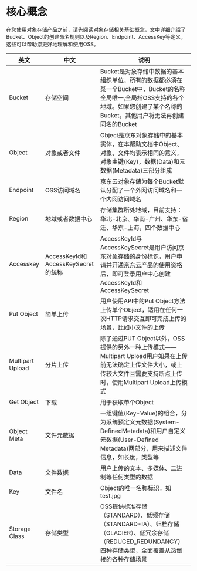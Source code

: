# 核心概念

在您使用对象存储产品之前，请先阅读对象存储相关基础概念，文中详细介绍了Bucket、Object的创建命名规则以及Region、Endpoint、AccessKey等定义，这些可以帮助您更好地理解和使用OSS。

|英文|中文|说明|
| - | - | - |
|Bucket|存储空间|Bucket是对象存储中数据的基本组织单位，所有的数据都必须在某一个Bucket中，Bucket的名称全局唯一,全局指OSS支持的各个地域。如果您创建了某个名称的Bucket，其他用户将无法再创建同名的Bucket|
|Object|对象或者文件|Object是京东对象存储中的基本实体，在本帮助文档中Object、对象、文件均表示相同的意义，对象由键(Key)，数据(Data)和元数据(Metadata)三部分组成|
|Endpoint|OSS访问域名|京东云对象存储为每个Bucket默认分配了一个外网访问域名和一个内网访问域名|
|Region|地域或者数据中心|存储集群所处地域，目前支持：华北-北京、华南-广州、华东-宿迁、华东-上海，四个数据中心|
|Accesskey|AccessKeyId和AccessKeySecret的统称|AccessKeyId与AccessKeySecret是用户访问京东对象存储的身份标识，用户申请并开通京东云产品的使用资格后，即可登录用户中心创建AccessKeyId和AccessKeySecret|
|Put Object|简单上传|用户使用API中的Put Object方法上传单个Object，适用在任何一次HTTP请求交互即可完成上传的场景，比如小文件的上传|
|Multipart Upload|分片上传|除了通过PUT Object以外，OSS提供的另外一种上传模式——Multipart Upload用户如果在上传前无法确定上传文件大小，或上传较大文件且需要支持断点上传时，使用Multipart Upload上传模式|
|Get Object|下载|用于获取单个Object|
|Object Meta|文件元数据|一组键值(Key-Value)的组合，分为系统预定义元数据(System-DefinedMetadata)和用户自定义元数据(User-Defined Metadata)两部分，用来描述文件信息，如长度，类型等|
|Data|文件数据|用户上传的文本、多媒体、二进制等任何类型的数据|
|Key|文件名|Object的唯一名称标识，如test.jpg|
|Storage Class|存储类型|OSS提供标准存储（STANDARD）、低频存储（STANDARD-IA）、归档存储（GLACIER）、低冗余存储（REDUCED_REDUNDANCY）四种存储类型，全面覆盖从热倒棱的各种存储场景|
